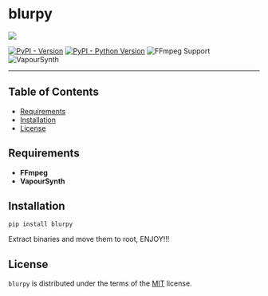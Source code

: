 # blurpy

![](../icon/icon.png)

[![PyPI - Version](https://img.shields.io/pypi/v/blurpy.svg)](https://pypi.org/project/blurpy)
[![PyPI - Python Version](https://img.shields.io/pypi/pyversions/blurpy.svg)](https://pypi.org/project/blurpy)
![FFmpeg Support](https://img.shields.io/badge/FFmpeg-required-blue?logo=ffmpeg)
![VapourSynth](https://img.shields.io/badge/VapourSynth-%F0%9F%A7%AA_required-purple?style=flat-square&logoColor=white&color=purple)

-----

## Table of Contents

- [Requirements](#requirements)
- [Installation](#installation)
- [License](#license)

## Requirements

- **FFmpeg**
- **VapourSynth**

## Installation

```console
pip install blurpy
```

Extract binaries and move them to root, ENJOY!!!

## License

`blurpy` is distributed under the terms of the [MIT](https://spdx.org/licenses/MIT.html) license.
